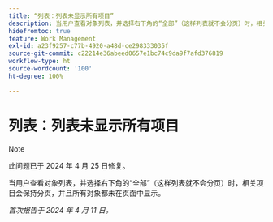 ```yaml
---
title: “列表：列表未显示所有项目”
description: 当用户查看对象列表，并选择右下角的“全部”（这样列表就不会分页）时，相关项目会保持分页，并且所有对象都未在页面中显示。
hidefromtoc: true
feature: Work Management
exl-id: a23f9257-c77b-4920-a48d-ce298333035f
source-git-commit: c22214e36abeed0657e1bc74c9da9f7afd376819
workflow-type: ht
source-wordcount: '100'
ht-degree: 100%

---
```


# 列表：列表未显示所有项目

>[!NOTE]
>
>此问题已于 2024 年 4 月 25 日修复。

当用户查看对象列表，并选择右下角的“全部”（这样列表就不会分页）时，相关项目会保持分页，并且所有对象都未在页面中显示。

_首次报告于 2024 年 4 月 11 日。_
